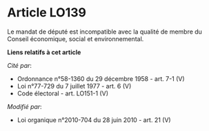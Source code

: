 # Article LO139

Le mandat de député est incompatible avec la qualité de membre du Conseil économique, social et environnemental.

**Liens relatifs à cet article**

_Cité par_:

  - Ordonnance n°58-1360 du 29 décembre 1958 - art. 7-1 (V)
  - Loi n°77-729 du 7 juillet 1977 - art. 6 (V)
  - Code électoral - art. LO151-1 (V)

_Modifié par_:

  - Loi organique n°2010-704 du 28 juin 2010 - art. 21 (V)

